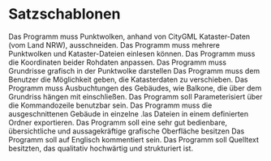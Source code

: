 # Satzschablonen

Das Programm muss Punktwolken, anhand von CityGML Kataster-Daten (vom Land NRW), ausschneiden.
Das Programm muss mehrere Punktwolken und Kataster-Dateien einlesen können.
Das Programm muss die Koordinaten beider Rohdaten anpassen.
Das Programm muss Grundrisse grafisch in der Punktwolke darstellen
Das Programm muss dem Benutzer die Möglichkeit geben, die Katasterdaten zu verschieben.
Das Programm muss Ausbuchtungen des Gebäudes, wie Balkone, die über dem Grundriss hängen mit einschließen.
Das Programm soll Parameterisiert über die Kommandozeile benutzbar sein.
Das Programm muss die ausgeschnittenen Gebäude in einzelne .las Dateien in einem definierten Ordner exportieren.
Das Programm soll eine sehr gut bedienbare, übersichtliche und aussagekräftige grafische Oberfläche besitzen
Das Programm soll auf Englisch kommentiert sein.
Das Programm soll Quelltext besitzten, das qualitativ hochwärtig und strukturiert ist.
